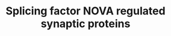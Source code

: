 ---
annotations:
- id: PW:0000333
  parent: signaling pathway
  type: Pathway Ontology
  value: cadherin mediated signaling pathway
authors:
- Mkutmon
- Khanspers
- MaintBot
- Fehrhart
description: Synaptic Communication influenced by NOVA-splicing regulation.  Proteins
  on this pathway have targeted assays available via the [https://assays.cancer.gov/available_assays?wp_id=WP4148
  CPTAC Assay Portal].
last-edited: 2020-05-28
organisms:
- Homo sapiens
redirect_from:
- /index.php/Pathway:WP4148
- /instance/WP4148
revision: null
schema-jsonld:
- '@context': https://schema.org/
  '@id': https://wikipathways.github.io/pathways/WP4148.html
  '@type': Dataset
  creator:
    '@type': Organization
    name: WikiPathways
  description: Synaptic Communication influenced by NOVA-splicing regulation.  Proteins
    on this pathway have targeted assays available via the [https://assays.cancer.gov/available_assays?wp_id=WP4148
    CPTAC Assay Portal].
  keywords:
  - ''
  - '</br>Homology Mapping from Mus musculus to Homo sapiens: Original ID = En:ENSMUSG00000000058'
  - '</br>Homology Mapping from Mus musculus to Homo sapiens: Original ID = L:13823'
  - '</br>Homology Mapping from Mus musculus to Homo sapiens: Original ID = L:14406'
  - '</br>Homology Mapping from Mus musculus to Homo sapiens: Original ID = S:A2ASQ1'
  - AGRN
  - ANK3
  - APLP2
  - ATP2B1
  - CADM1
  - CADM3
  - CAMK2G
  - CASK
  - CAV2
  - CDH2
  - CHL1
  - CLASP1
  - CLSTN1
  - CSN3
  - DAB1
  - EFNA5
  - EPB41
  - EPB41L1
  - EPB41L2
  - EPB41L3
  - EphrinA5R
  - GABBR2
  - GABRG2
  - GPHN
  - GRIK2
  - GRIN1
  - GRIN2B
  - GlyRa2
  - Integrin a2
  - KCNJ6
  - KCNMA1
  - KCNQ2
  - LAR
  - MAP4
  - MAPK4
  - MAPK9
  - NCDN
  - NEO1
  - NTNG1
  - PIP2
  - PLCB4
  - PRKCZ
  - RAP1GAP
  - SNW1
  - STX2
  - STXBP2
  - Syntaxin1
  - TERF2IP
  - a-catenin
  - nAChRa2
  - nAChRa4
  license: CC0
  name: Splicing factor NOVA regulated synaptic proteins
seo: CreativeWork
title: Splicing factor NOVA regulated synaptic proteins
wpid: WP4148
---